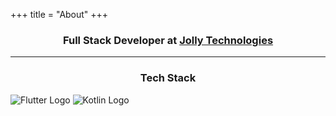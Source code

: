 +++
title = "About"
+++

### <center> Full Stack Developer at [Jolly Technologies](https://jollytechnologies.co.uk/) </center>

---

### <center> Tech Stack </center>

![Flutter Logo](/images/flutter.png) ![Kotlin Logo](/images/Kotlin_icon.png)

